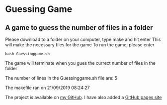 # Guessing Game

## A game to guess the number of files in a folder

Please download to a folder on your computer, type make and hit enter
This will make the necessary files for the game
To run the game, please enter

    bash Guessinggame.sh

The game will terminate when you gues the currect number of files in the folder

The number of lines in the Guessinggame.sh file are:
5

The makefile ran on
21/09/2019 08:24:27

The project is available on [my GitHub](https://github.com/DarwinDog/GuessingGame). I have also added a [GitHub pages site](https://darwindog.github.io/GuessingGame/)
